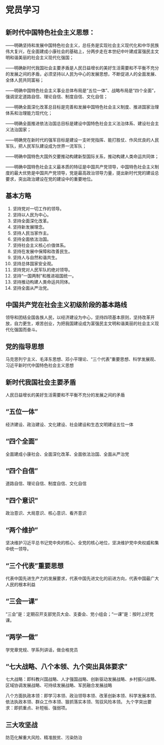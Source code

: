 # 党员学习


# 


## 新时代中国特色社会主义思想：
——明确坚持和发展中国特色社会主义，总任务是实现社会主义现代化和中华民族伟大复兴，在全面建成小康社会的基础上，分两步走在本世纪中叶建成富强民主文明和谐美丽的社会主义现代化强国；

——明确新时代我国社会主要矛盾是人民日益增长的美好生活需要和不平衡不充分的发展之间的矛盾，必须坚持以人民为中心的发展思想，不断促进人的全面发展、全体人民共同富裕；

——明确中国特色社会主义事业总体布局是“五位一体”、战略布局是“四个全面”，强调坚定道路自信、理论自信、制度自信、文化自信；

——明确全面深化改革总目标是完善和发展中国特色社会主义制度、推进国家治理体系和治理能力现代化；

——明确全面推进依法治国总目标是建设中国特色社会主义法治体系、建设社会主义法治国家；

——明确党在新时代的强军目标是建设一支听党指挥、能打胜仗、作风优良的人民军队，把人民军队建设成为世界一流军队；

——明确中国特色大国外交要推动构建新型国际关系，推动构建人类命运共同体；

——明确中国特色社会主义最本质的特征是中国共产党领导，中国特色社会主义制度的最大优势是中国共产党领导，党是最高政治领导力量，提出新时代党的建设总要求，突出政治建设在党的建设中的重要地位。

## 基本方略

1. 坚持党对一切工作的领导。
2. 坚持以人民为中心。
3. 坚持全面深化改革。
4. 坚持新发展理念。
5. 坚持人民当家作主。
6. 坚持全面依法治国。
7. 坚持社会主义核心价值体系。
8. 坚持在发展中保障和改善民生。
9. 坚持人与自然和谐共生。
10. 坚持总体国家安全观。
11. 坚持党对人民军队的绝对领导。
12. 坚持“一国两制”和推进祖国统一。
13. 坚持推动构建人类命运共同体。
14. 坚持全面从严治党。

## 中国共产党在社会主义初级阶段的基本路线

领导和团结全国各族人民，以经济建设为中心，坚持四项基本原则，坚持改革开放，自力更生，艰苦创业，为把我国建设成为富强民主文明和谐美丽的社会主义现代化强国而奋斗。

## 党的指导思想

马克思列宁主义、毛泽东思想、邓小平理论、“三个代表”重要思想、科学发展观、习近平新时代中国特色社会主义思想

## 新时代我国社会主要矛盾

人民日益增长的美好生活需要和不平衡不充分的发展之间的矛盾

## “五位一体”

经济建设、政治建设、文化建设、社会建设和生态文明建设五位一体

## “四个全面”

全面建成小康社会、全面深化改革、全面依法治国、全面从严治党

## “四个自信”

道路自信、理论自信、制度自信、文化自信

## "四个意识"

政治意识、大局意识、核心意识、看齐意识

## “两个维护”

坚决维护习近平总书记党中央的核心、全党的核心地位，坚决维护党中央权威和集中统一领导。

## “三个代表”重要思想

代表中国先进生产力的发展要求，代表中国先进文化的前进方向，代表中国最广大人民的根本利益

## “三会一课”

“三会”是：定期召开支部党员大会、支委会、党小组会；“一课”是：按时上好党课。

## “两学一做”

学党章党规、学系列讲话，做合格党员

## “七大战略、八个本领、九个突出具体要求”

七大战略：即科教兴国战略、人才强国战略、创新驱动发展战略、乡村振兴战略、区域协调发展战略、可持续发展战略、军民融合发展战略

八个方面执政本领：即学习本领、政治领导本领、改革创新本领、科学发展本领、依法执政本领、群众工作本领、狠抓落实本领、驾驭风险本领。
九个字突出要求：即抓重点、补短板、强弱项。

## 三大攻坚战

防范化解重大风险、精准脱贫、污染防治
